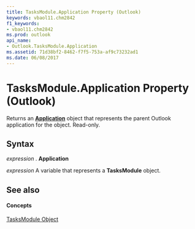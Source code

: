```yaml
---
title: TasksModule.Application Property (Outlook)
keywords: vbaol11.chm2842
f1_keywords:
- vbaol11.chm2842
ms.prod: outlook
api_name:
- Outlook.TasksModule.Application
ms.assetid: 71d38bf2-8462-f7f5-753a-af9c73232ad1
ms.date: 06/08/2017
---
```



# TasksModule.Application Property (Outlook)

Returns an **[Application](application-object-outlook.md)** object that represents the parent Outlook application for the object. Read-only.


## Syntax

 _expression_ . **Application**

 _expression_ A variable that represents a **TasksModule** object.


## See also


#### Concepts


[TasksModule Object](tasksmodule-object-outlook.md)

